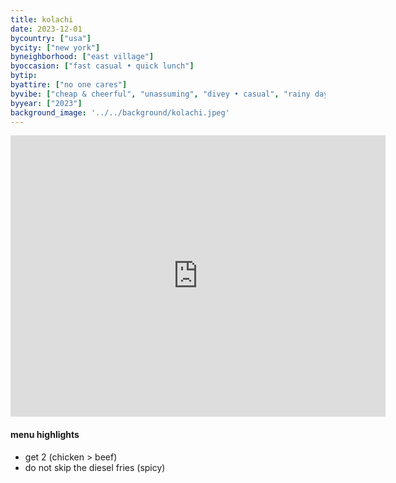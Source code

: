 ```yaml
---
title: kolachi
date: 2023-12-01
bycountry: ["usa"]
bycity: ["new york"]
byneighborhood: ["east village"]
byoccasion: ["fast casual • quick lunch"]
bytip:
byattire: ["no one cares"]
byvibe: ["cheap & cheerful", "unassuming", "divey • casual", "rainy day • food for the soul"]
byyear: ["2023"]
background_image: '../../background/kolachi.jpeg'
---
```


<iframe src="https://www.google.com/maps/embed?pb=!1m18!1m12!1m3!1d3023.575881218452!2d-73.98776742343524!3d40.727352136674796!2m3!1f0!2f0!3f0!3m2!1i1024!2i768!4f13.1!3m3!1m2!1s0x89c25915e0b7df13%3A0xde124722969c512b!2sKolachi!5e0!3m2!1sen!2sus!4v1701893108714!5m2!1sen!2sus" width="600" height="450" style="border:0;" allowfullscreen="" loading="lazy" referrerpolicy="no-referrer-when-downgrade"></iframe>

#### menu highlights
* get 2 (chicken > beef)
* do not skip the diesel fries (spicy)